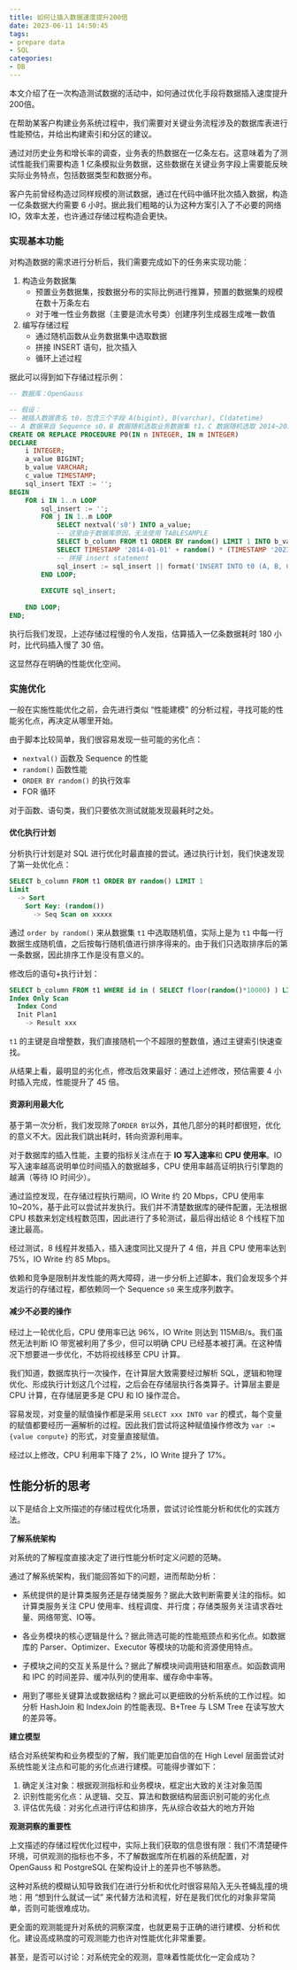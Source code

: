 ```yaml
---
title: 如何让插入数据速度提升200倍
date: 2023-06-11 14:50:45
tags:
- prepare data
- SQL
categories:
- DB
---
```


本文介绍了在一次构造测试数据的活动中，如何通过优化手段将数据插入速度提升200倍。

<!-- more -->

在帮助某客户构建业务系统过程中，我们需要对关键业务流程涉及的数据库表进行性能预估，并给出构建索引和分区的建议。

通过对历史业务和增长率的调查，业务表的热数据在一亿条左右。这意味着为了测试性能我们需要构造 1 亿条模拟业务数据，这些数据在关键业务字段上需要能反映实际业务特点，包括数据类型和数据分布。

客户先前曾经构造过同样规模的测试数据，通过在代码中循环批次插入数据，构造一亿条数据大约需要 6 小时。据此我们粗略的认为这种方案引入了不必要的网络 IO，效率太差，也许通过存储过程构造会更快。

### 实现基本功能

对构造数据的需求进行分析后，我们需要完成如下的任务来实现功能：

1. 构造业务数据集
   - 预置业务数据集，按数据分布的实际比例进行推算，预置的数据集的规模在数十万条左右
   - 对于唯一性业务数据（主要是流水号类）创建序列生成器生成唯一数值
2. 编写存储过程
   - 通过随机函数从业务数据集中选取数据
   - 拼接 INSERT 语句，批次插入
   - 循环上述过程

据此可以得到如下存储过程示例：

```sql
-- 数据库：OpenGauss

-- 假设：
-- 被插入数据表名 t0，包含三个字段 A(bigint), B(varchar), C(datetime)
-- A 数据来自 Sequence s0，B 数据随机选取业务数据集 t1，C 数据随机选取 2014~2023 年中任意一天
CREATE OR REPLACE PROCEDURE P0(IN n INTEGER, IN m INTEGER)
DECLARE
    i INTEGER;
    a_value BIGINT;
    b_value VARCHAR;
    c_value TIMESTAMP;
    sql_insert TEXT := '';
BEGIN
    FOR i IN 1..n LOOP
        sql_insert := '';
        FOR j IN 1..m LOOP
            SELECT nextval('s0') INTO a_value;
            -- 这里由于数据库原因，无法使用 TABLESAMPLE
            SELECT b_column FROM t1 ORDER BY random() LIMIT 1 INTO b_value;
            SELECT TIMESTAMP '2014-01-01' + random() * (TIMESTAMP '2023-06-30' - TIMESTAMP '2014-01-01') INTO c_value;  
            -- 拼接 insert statement
            sql_insert := sql_insert || format('INSERT INTO t0 (A, B, C) VALUES (%s, %s, %s);', a_value, quote_literal(b_value), quote_literal(c_value));
        END LOOP;
        
        EXECUTE sql_insert;
        
    END LOOP;
END;
```

执行后我们发现，上述存储过程慢的令人发指，估算插入一亿条数据耗时 180 小时，比代码插入慢了 30 倍。

这显然存在明确的性能优化空间。

### 实施优化

一般在实施性能优化之前，会先进行类似 “性能建模” 的分析过程，寻找可能的性能劣化点，再决定从哪里开始。

由于脚本比较简单，我们很容易发现一些可能的劣化点：

- `nextval()` 函数及 Sequence 的性能
- `random()` 函数性能
- `ORDER BY random()` 的执行效率
- FOR 循环

对于函数、语句类，我们只要依次测试就能发现最耗时之处。

#### 优化执行计划

分析执行计划是对 SQL 进行优化时最直接的尝试。通过执行计划，我们快速发现了第一处优化点：

```SQL
SELECT b_column FROM t1 ORDER BY random() LIMIT 1
Limit
  -> Sort
    Sort Key: (random())
      -> Seq Scan on xxxxx
```

通过 `order by random()` 来从数据集 `t1` 中选取随机值，实际上是为 `t1` 中每一行数据生成随机值，之后按每行随机值进行排序得来的。由于我们只选取排序后的第一条数据，因此排序工作是没有意义的。

修改后的语句+执行计划：

```sql
SELECT b_column FROM t1 WHERE id in ( SELECT floor(random()*10000) ) LIMIT 1
Index Only Scan
  Index Cond
  Init Plan1
    -> Result xxx
```

 `t1` 的主键是自增整数，我们直接随机一个不超限的整数值，通过主键索引快速查找。

从结果上看，最明显的劣化点，修改后效果最好：通过上述修改，预估需要 4 小时插入完成，性能提升了 45 倍。

#### 资源利用最大化

基于第一次分析，我们发现除了`ORDER BY`以外，其他几部分的耗时都很短，优化的意义不大。因此我们跳出耗时，转向资源利用率。

对于数据库的插入性能，主要的指标关注点在于 **IO 写入速率**和 **CPU 使用率**。IO 写入速率越高说明单位时间插入的数据越多，CPU 使用率越高证明执行引擎跑的越满（等待 IO 时间少）。

通过监控发现，在存储过程执行期间，IO Write 约 20 Mbps，CPU 使用率 10~20%，基于此可以尝试并发执行。我们并不清楚数据库的硬件配置，无法根据 CPU 核数来划定线程数范围，因此进行了多轮测试，最后得出结论 8 个线程下加速比最高。

经过测试，8 线程并发插入，插入速度同比又提升了 4 倍，并且 CPU 使用率达到 75%，IO Write 约 85 Mbps。

依赖和竞争是限制并发性能的两大障碍，进一步分析上述脚本，我们会发现多个并发运行的存储过程，都依赖同一个 Sequence `s0` 来生成序列数字。



#### 减少不必要的操作

经过上一轮优化后，CPU 使用率已达 96%，IO Write 则达到 115MiB/s。我们虽然无法判断 IO 带宽被利用了多少，但可以明确 CPU 已经基本被打满。在这种情况下想要进一步优化，不妨将视线移至 CPU 计算。

我们知道，数据库执行一次操作，在计算层大致需要经过解析 SQL，逻辑和物理优化、形成执行计划这几个过程，之后会在存储层执行各类算子。计算层主要是 CPU 计算，在存储层更多是 CPU 和 IO 操作混合。

容易发现，对变量的赋值操作都是采用 `SELECT xxx INTO var` 的模式，每个变量的赋值都要经历一遍解析的过程。因此我们尝试将这种赋值操作修改为 `var := {value conpute}` 的形式，对变量直接赋值。

经过以上修改，CPU 利用率下降了 2%，IO Write 提升了 17%。



## 性能分析的思考

以下是结合上文所描述的存储过程优化场景，尝试讨论性能分析和优化的实践方法。

**了解系统架构**

对系统的了解程度直接决定了进行性能分析时定义问题的范畴。

通过了解系统架构，我们能回答如下的问题，进而帮助分析：

- 系统提供的是计算类服务还是存储类服务？据此大致判断需要关注的指标。如计算类服务关注 CPU 使用率、线程调度、并行度；存储类服务关注请求吞吐量、网络带宽、IO等。

- 各业务模块的核心逻辑是什么？据此筛选可能的性能瓶颈点和劣化点。如数据库的 Parser、Optimizer、Executor 等模块的功能和资源使用特点。

- 子模块之间的交互关系是什么？据此了解模块间调用链和阻塞点。如函数调用和 IPC 的时间差异、缓冲队列的使用率、缓存命中率等。

- 用到了哪些关键算法或数据结构？据此可以更细致的分析系统的工作过程。如分析 HashJoin 和 IndexJoin 的性能表现、B+Tree 与 LSM Tree 在读写放大的差异等。

**建立模型**

结合对系统架构和业务模型的了解，我们能更加自信的在 High Level 层面尝试对系统性能关注点和可能的劣化点进行建模。可能得步骤如下：

1. 确定关注对象：根据观测指标和业务模块，框定出大致的关注对象范围
2. 识别性能劣化点：从逻辑、交互、算法和数据结构层面识别可能的劣化点
3. 评估优先级：对劣化点进行评估和排序，先从综合收益大的地方开始

**观测洞察的重要性**

上文描述的存储过程优化过程中，实际上我们获取的信息很有限：我们不清楚硬件环境，可供观测的指标也不多，不了解数据库所在机器的系统配置，对 OpenGauss 和 PostgreSQL 在架构设计上的差异也不够熟悉。

这种对系统的模糊认知导致我们在进行分析和优化时很容易陷入无头苍蝇乱撞的境地：用 “想到什么就试一试” 来代替方法和流程，好在是我们优化的对象非常简单，否则可能很难成功。

更全面的观测能提升对系统的洞察深度，也就更易于正确的进行建模、分析和优化。建设高成熟度的可观测能力也许对性能优化非常重要。

甚至，是否可以讨论：对系统完全的观测，意味着性能优化一定会成功？

